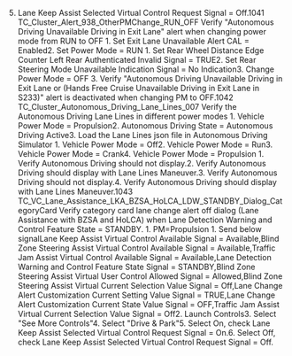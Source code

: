5. Lane Keep Assist Selected Virtual Control Request Signal = Off.1041 TC_Cluster_Alert_938_OtherPMChange_RUN_OFF Verify "Autonomous Driving Unavailable Driving in Exit Lane" alert when changing power mode from RUN to OFF 1. Set Exit Lane Unavailable Alert CAL = Enabled2. Set Power Mode = RUN 1. Set Rear Wheel Distance Edge Counter Left Rear Authenticated Invalid Signal = TRUE2. Set Rear Steering Mode Unavailable Indication Signal = No Indication3. Change Power Mode = OFF 3. Verify "Autonomous Driving Unavailable Driving in Exit Lane or (Hands Free Cruise Unavailable Driving in Exit Lane in S233)" alert is deactivated when changing PM to OFF.1042 TC_Cluster_Autonomous_Driving_Lane_Lines_007 Verify the Autonomous Driving Lane Lines in different power modes 1. Vehicle Power Mode = Propulsion2. Autonomous Driving State = Autonomous Driving Active3. Load the Lane Lines json file in Autonomous Driving Simulator 1. Vehicle Power Mode = Off2. Vehicle Power Mode = Run3. Vehicle Power Mode = Crank4. Vehicle Power Mode = Propulsion 1. Verify Autonomous Driving should not display.2. Verify Autonomous Driving should display with Lane Lines Maneuver.3. Verify Autonomous Driving should not display.4. Verify Autonomous Driving should display with Lane Lines Maneuver.1043 TC_VC_Lane_Assistance_LKA_BZSA_HoLCA_LDW_STANDBY_Dialog_CategoryCard Verify category card lane change alert off dialog (Lane Assistance with BZSA and HoLCA) when Lane Detection Warning and Control Feature State = STANDBY. 1. PM=Propulsion 1. Send below signalLane Keep Assist Virtual Control Available Signal = Available,Blind Zone Steering Assist Virtual Control Available Signal = Available,Traffic Jam Assist Virtual Control Available Signal = Available,Lane Detection Warning and Control Feature State Signal = STANDBY,Blind Zone Steering Assist Virtual User Control Allowed Signal = Allowed,Blind Zone Steering Assist Virtual Current Selection Value Signal = Off,Lane Change Alert Customization Current Setting Value Signal = TRUE,Lane Change Alert Customization Current State Value Signal = OFF,Traffic Jam Assist Virtual Current Selection Value Signal = Off2. Launch Controls3. Select "See More Controls"4. Select "Drive & Park"5. Select On, check Lane Keep Assist Selected Virtual Control Request Signal = On.6. Select Off, check Lane Keep Assist Selected Virtual Control Request Signal = Off.